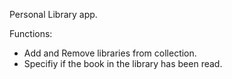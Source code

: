 Personal Library app.

Functions:
- Add and Remove libraries from collection.
- Specifiy if the book in the library has been read.